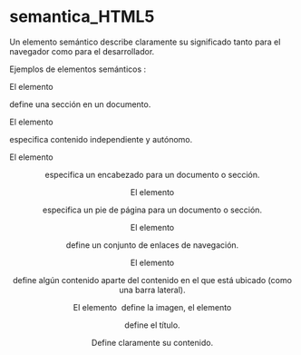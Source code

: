 # semantica_HTML5
Un elemento semántico describe claramente su significado tanto para el navegador como para el desarrollador. 

Ejemplos de elementos semánticos : 

El elemento <section> define una sección en un documento.
  
El elemento <article> especifica contenido independiente y autónomo.
  
El elemento <header> especifica un encabezado para un documento o sección.
	
El elemento <footer> especifica un pie de página para un documento o sección.
	
El elemento <nav> define un conjunto de enlaces de navegación.
	
El elemento <aside> define algún contenido aparte del contenido en el que está ubicado (como una barra lateral).
	
El elemento <img> define la imagen, el elemento <figcaption> define el título.
	
Define claramente su contenido.
